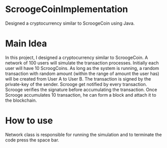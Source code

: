 # ScroogeCoinImplementation
Designed a cryptocurrency similar to ScroogeCoin using Java.

# Main Idea
In this project, I designed a cryptocurrency similar to ScroogeCoin. A network of 100 users will simulate the transaction processes. Initially each user will have 10 ScroogCoins. As long as the system is running, a random transaction with random amount (within the range of amount the user has) will be created from User A to User B. The transaction is signed by the private-key of the sender. Scrooge get notified by every transaction. Scrooge verifies the signature before accumulating the transaction. Once Scrooge accumulates 10 transaction, he can form a block and attach it to the blockchain.

# How to use
Network class is responsible for running the simulation and to terminate the code press the space bar.
